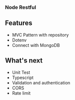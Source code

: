 ### Node Restful
## Features
- MVC Pattern with repository
- Dotenv
- Connect with MongoDB

## What's next
- Unit Test
- Typescript
- Validation and authentication
- CORS
- Rate limit